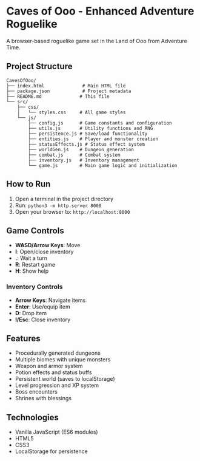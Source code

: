 # Caves of Ooo - Enhanced Adventure Roguelike

A browser-based roguelike game set in the Land of Ooo from Adventure Time.

## Project Structure

```
CavesOfOoo/
├── index.html              # Main HTML file
├── package.json            # Project metadata
├── README.md              # This file
└── src/
    ├── css/
    │   └── styles.css     # All game styles
    └── js/
        ├── config.js      # Game constants and configuration
        ├── utils.js       # Utility functions and RNG
        ├── persistence.js # Save/load functionality
        ├── entities.js    # Player and monster creation
        ├── statusEffects.js # Status effect system
        ├── worldGen.js    # Dungeon generation
        ├── combat.js      # Combat system
        ├── inventory.js   # Inventory management
        └── game.js        # Main game logic and initialization
```

## How to Run

1. Open a terminal in the project directory
2. Run: `python3 -m http.server 8000`
3. Open your browser to: `http://localhost:8000`

## Game Controls

- **WASD/Arrow Keys**: Move
- **I**: Open/close inventory
- **.**: Wait a turn
- **R**: Restart game
- **H**: Show help

### Inventory Controls
- **Arrow Keys**: Navigate items
- **Enter**: Use/equip item
- **D**: Drop item
- **I/Esc**: Close inventory

## Features

- Procedurally generated dungeons
- Multiple biomes with unique monsters
- Weapon and armor system
- Potion effects and status buffs
- Persistent world (saves to localStorage)
- Level progression and XP system
- Boss encounters
- Shrines with blessings

## Technologies

- Vanilla JavaScript (ES6 modules)
- HTML5
- CSS3
- LocalStorage for persistence
